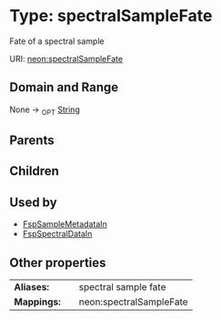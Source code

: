 
# Type: spectralSampleFate


Fate of a spectral sample

URI: [neon:spectralSampleFate](https://data.neonscience.org/spectralSampleFate)


## Domain and Range

None ->  <sub>OPT</sub> [String](types/String.md)

## Parents


## Children


## Used by

 * [FspSampleMetadataIn](FspSampleMetadataIn.md)
 * [FspSpectralDataIn](FspSpectralDataIn.md)

## Other properties

|  |  |  |
| --- | --- | --- |
| **Aliases:** | | spectral sample fate |
| **Mappings:** | | neon:spectralSampleFate |

